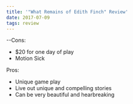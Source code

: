 ```yaml
---
title: '"What Remains of Edith Finch" Review'
date: 2017-07-09
tags: review
---
```


--Cons: 
* $20 for one day of play
* Motion Sick

Pros:
* Unique game play
* Live out unique and compelling stories
* Can be very beautiful and hearbreaking